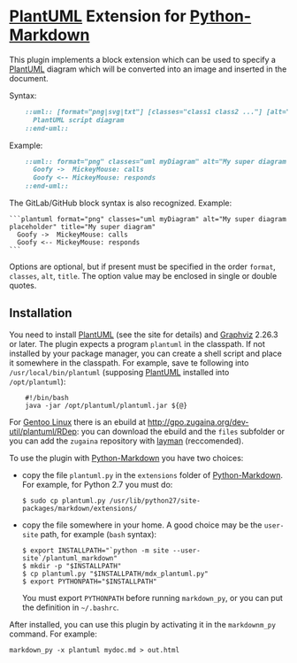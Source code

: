 [PlantUML][] Extension for [Python-Markdown][]
==============================================

This plugin implements a block extension which can be used to specify a [PlantUML][] diagram which will be
converted into an image and inserted in the document.

Syntax:

```markdown
    ::uml:: [format="png|svg|txt"] [classes="class1 class2 ..."] [alt="text for alt"] [title="Text for title"]
      PlantUML script diagram
    ::end-uml::
```

Example:

```markdown
    ::uml:: format="png" classes="uml myDiagram" alt="My super diagram placeholder" title="My super diagram"
      Goofy ->  MickeyMouse: calls
      Goofy <-- MickeyMouse: responds
    ::end-uml::
```

The GitLab/GitHub block syntax is also recognized. Example:

    ```plantuml format="png" classes="uml myDiagram" alt="My super diagram placeholder" title="My super diagram"
      Goofy ->  MickeyMouse: calls
      Goofy <-- MickeyMouse: responds
    ```

Options are optional, but if present must be specified in the order `format`, `classes`, `alt`, `title`.
The option value may be enclosed in single or double quotes.

Installation
------------
You need to install [PlantUML][] (see the site for details) and [Graphviz][] 2.26.3 or later.
The plugin expects a program `plantuml` in the classpath. If not installed by your package
manager, you can create a shell script and place it somewhere in the classpath. For example,
save te following into `/usr/local/bin/plantuml` (supposing [PlantUML][] installed into
`/opt/plantuml`):

```
    #!/bin/bash
    java -jar /opt/plantuml/plantuml.jar ${@}
```

For [Gentoo Linux][Gentoo] there is an ebuild at http://gpo.zugaina.org/dev-util/plantuml/RDep: you can download
the ebuild and the `files` subfolder or you can add the `zugaina` repository with [layman][]
(reccomended).

To use the plugin with [Python-Markdown][] you have two choices:

* copy the file `plantuml.py` in the `extensions` folder of [Python-Markdown][]. For example, for Python 2.7 you must
  do:
  
  ```console
  $ sudo cp plantuml.py /usr/lib/python27/site-packages/markdown/extensions/
  ```
* copy the file somewhere in your home. A good choice may be the `user-site` path, for example (`bash` syntax):

  ```console
  $ export INSTALLPATH="`python -m site --user-site`/plantuml_markdown"
  $ mkdir -p "$INSTALLPATH"
  $ cp plantuml.py "$INSTALLPATH/mdx_plantuml.py"
  $ export PYTHONPATH="$INSTALLPATH"
  ```
  
  You must export `PYTHONPATH` before running `markdown_py`, or you can put the definition in `~/.bashrc`.

After installed, you can use this plugin by activating it in the `markdownm_py` command. For example:

    markdown_py -x plantuml mydoc.md > out.html

[Python-Markdown]: http://pythonhosted.org/Markdown/
[PlantUML]: http://plantuml.sourceforge.net/
[Graphviz]: http://www.graphviz.org
[Gentoo]: http://www.gentoo.org
[layman]: http://wiki.gentoo.org/wiki/Layman
